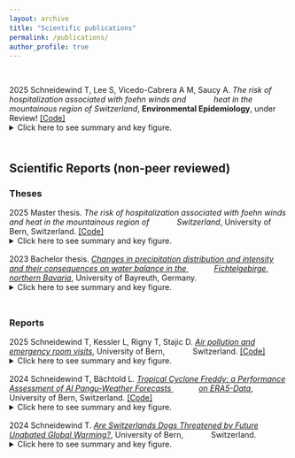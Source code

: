```yaml
---
layout: archive
title: "Scientific publications"
permalink: /publications/
author_profile: true
---
```


<script type="text/javascript" src="https://d1bxh8uas1mnw7.cloudfront.net/assets/embed.js"></script>



<br> 

 <p style="margin-bottom: 0px;">
  2025 Schneidewind T, Lee S, Vicedo-Cabrera A M, Saucy A. <em>The risk of hospitalization associated with foehn winds and</em>
  <span style="margin-left: 46px;"><em>heat in the mountainous region of Switzerland</em>, <b>Environmental Epidemiology</b>, under Review!</span>
  <a href="https://github.com/tinojona/Paper_2025_foehn_winds_and_hospitalizations">[Code]</a>
</p>

<details class="toggle-box" style="max-width: 900px; margin: 0 auto 4px auto;">
  <summary class="toggle-summary" style="cursor: pointer; font-weight: normal; margin-bottom: 2px;">Click here to see summary and key figure.</summary>
  
  <p style="margin-top: 2px;">
    Foehn winds are intense warm winds, common in mountain regions, but their health impacts and potential to exacerbate existing heat-related risks remain poorly understood. We investigated the independent and combined association of foehn winds and temperature with cause-specific emergency hospitalizations in Switzerland. We found that foehn winds daily intensity showed small and no consistent association with hospitalizations in temperature-adjusted and non-adjusted models. However, foehn winds amplified heat-related hospitalization risk with a 14% increase in risk at the 99th temperature percentile on foehn days, compared to -2% on non-foehn days (Figure below). The association was larger for females, older adults, and for hospitalizations due to respiratory and mental health causes. While foehn winds did not directly impact hospitalizations, they may contribute to an amplification of heat-related health risks, especially for females and older adults.
  </p>

  <div style="text-align: center; margin-top: 4px;">
    <img 
      src="https://raw.githubusercontent.com/tinojona/Paper_2025_foehn_winds_and_hospitalizations/main/output/figures/Figure3_only_allcause_bluered.png" 
      style="width: 70%; border: 1px solid #ccc;" 
      alt="Cumulative relative risk for all-cause hospitalization"
    />
    <div style="font-size: 80%; color: #555; margin-top: 4px; margin-bottom: 6px;">
      <em>
        (a) Cumulative relative risk for all-cause hospitalization from temperature exposure with 95% confidence intervals and (b) cumulative relative risk for all-cause hospitalization from temperature exposure with 95% confidence intervals on foehn and non-foehn days with the 1st and 99th percentile shown as dashed lines.
      </em>
    </div>
  </div>
</details>

<br>

## Scientific Reports (non-peer reviewed)

### Theses

 <p style="margin-bottom: 0px;">
  2025 Master thesis. <em>The risk of hospitalization associated with foehn winds and heat in the mountainous region of</em>
  <span style="margin-left: 46px;"><em>Switzerland</em>, University of Bern, Switzerland.</span>
  <a href="https://github.com/tinojona/Paper_2025_foehn_winds_and_hospitalizations">[Code]</a>
</p>

<details style="max-width: 900px; margin: 0 auto 4px auto;">
  <summary style="cursor: pointer; font-weight: normal; margin-bottom: 2px;">Click here to see summary and key figure.</summary>
  
  <p style="margin-top: 2px;">
    Foehn winds are intense warm winds, common in mountain regions, but their health impacts and potential to exacerbate existing heat-related risks remain poorly understood. We investigated the independent and combined association of foehn winds and temperature with cause-specific emergency hospitalizations in Switzerland. We found that foehn winds daily intensity showed small and no consistent association with hospitalizations in temperature-adjusted and non-adjusted models. However, foehn winds amplified heat-related hospitalization risk with a 14% increase in risk at the 99th temperature percentile on foehn days, compared to -2% on non-foehn days (Figure below). The association was larger for females, older adults, and for hospitalizations due to respiratory and mental health causes. While foehn winds did not directly impact hospitalizations, they may contribute to an amplification of heat-related health risks, especially for females and older adults.
  </p>

  <div style="text-align: center; margin-top: 4px;">
    <img 
      src="https://raw.githubusercontent.com/tinojona/Paper_2025_foehn_winds_and_hospitalizations/main/output/figures/Figure4.png" 
      style="width: 70%; border: 1px solid #ccc;" 
      alt="Cumulative relative risk for all-cause hospitalization"
    />
    <div style="font-size: 80%; color: #555; margin-top: 4px; margin-bottom: 6px;">
      <em>
        Cumulative relative risk for subpopulations from temperature exposure with 95% confidence intervals for (a) a temperature exposure of -8.9°C (1st percentile) and (b) 24.7°C (99th percentile) subdivided into foehn and non-foehn days.
      </em>
    </div>
  </div>
</details>


<p style="margin-bottom: 0px;">
  2023 Bachelor thesis. 
  <a href="https://github.com/tinojona/tinojona.github.io/blob/main/files/BA_Tino_Schneidewind.pdf">
    <em>Changes in precipitation distribution and intensity and their consequences on water balance in the 
    <span style="margin-left: 46px;">Fichtelgebirge, northern Bavaria</span></em></a>, University of Bayreuth, Germany.
</p>
<details style="max-width: 900px; margin: 0 auto 4px auto;">
  <summary style="cursor: pointer; font-weight: normal; margin-bottom: 2px;">Click here to see summary and key figure.</summary>
  
  <p style="margin-top: 2px;">
    Climate change has intensified and altered precipitation patterns, with locally heterogeneous impacts that may affect regional water balance trends. In the Fichtelgebirge—a low mountain range in northern Bavaria—extreme precipitation and its consequences have not yet been systematically studied. This thesis investigates trends in precipitation and water balance from 1994 to 2022, focusing on changes in precipitation distribution, particularly extremes. Using precipitation indices, event-based analysis, and sub-daily data, the study finds a decline in both overall precipitation and water balance, including extreme precipitation events (figure below). These findings suggest that decreasing water availability may increase the risk of drought in the region in the future.
  </p>

  <div style="text-align: center; margin-top: 4px;">
    <img 
      src="https://raw.githubusercontent.com/tinojona/tinojona.github.io/main/images/BA_new.png" 
      style="width: 55%; border: 1px solid #ccc;" 
      alt="precipitation indices"
    />
    <div style="font-size: 80%; color: #555; margin-top: 4px; margin-bottom: 6px;">
      <em>
        Number of days with more than 10 mm (R10) and 20 mm (R20) of precipitation per year and the 95th percentile (R95p) and 99th percentile (R99p) of the yearly daily precipiation distribution.
      </em>
    </div>
  </div>
</details>


<br> 

### Reports

 <p style="margin-bottom: 0px;">
  2025 Schneidewind T, Kessler L, Rigny T, Stajic D. 
  <a href="https://github.com/tinojona/PM10_Emergency_room_visits/blob/main/FINAL_REPORT.pdf"><em>Air pollution and emergency room visits</em></a>, 
  University of Bern, 
  <span style="margin-left: 46px;">Switzerland</span>.
  <a href="https://github.com/tinojona/PM10_Emergency_room_visits">[Code]</a>
</p>

<details style="max-width: 900px; margin: 0 auto 4px auto;">
  <summary style="cursor: pointer; font-weight: normal; margin-bottom: 2px;">Click here to see summary and key figure.</summary>
  
  <p style="margin-top: 2px;">
    In the past decade, research on the health impacts of air pollution has expanded significantly, with mounting evidence linking air pollutants to various acute and chronic health outcomes. Short-term exposure to PM10 (particulate matter with aerodynamic diameters ≤10 μm) has been consistently associated with increased hospitalizations, particularly for respiratory and cardiovascular conditions. Using time series analysis with distributed lag non-linear models, we observed that PM10 exposure was linked to a higher risk of emergency room visits in Basel, Switzerland (Figure below). This risk attenuated when adjusting for temperature as a confounding factor. However, periods of elevated heat amplified the risk, especially among males, older adults, and patients presenting with cardiovascular-related emergencies.
  </p>

  <div style="text-align: center; margin-top: 4px;">
    <img 
      src="https://raw.githubusercontent.com/tinojona/PM10_Emergency_room_visits/main/plots/model1_model2_all.png" 
      style="width: 65%; border: 1px solid #ccc;" 
      alt="precipitation indices"
    />
    <div style="font-size: 80%; color: #555; margin-top: 4px; margin-bottom: 6px;">
      <em>
        Cumulative relative risk for PM10 for all cause emergency room visits from Model 1 (without temperature confounding) and Model 2 (with temperature confounding).
      </em>
    </div>
  </div>
</details>



<p style="margin-bottom: 0px;">
  2024 Schneidewind T, Bächtold L. 
  <a href="https://github.com/tinojona/tinojona.github.io/blob/main/files/FINAL_REPORT.pdf">
    <em>Tropical Cyclone Freddy: a Performance Assessment of AI Pangu-Weather Forecasts</em>
    <span style="margin-left: 46px;"><em> on ERA5-Data</em></span></a>, University of Bern, Switzerland.
  <a href="https://github.com/tinojona/Tropical_Cyclone_Freddy">[Code]</a>
</p>

<details style="max-width: 900px; margin: 0 auto 4px auto;">
  <summary style="cursor: pointer; font-weight: normal; margin-bottom: 2px;">Click here to see summary and key figure.</summary>
  
  <p style="margin-top: 2px;">
   Tropical Cyclone (TC) Freddy was an exceptional storm that broke multiple records. With a lifespan of 34 days, it became the longest-lasting tropical cyclone ever recorded. It also covered the second-longest distance and underwent a record-breaking seven rapid intensification events. This report evaluates the performance of AI-based Pangu-Weather forecasts in predicting such an extreme event. Specifically, it assesses Pangu’s forecasting accuracy at various lead times prior to Freddy’s landfall in Madagascar on February 21, 2023. This moment was chosen because accurate forecasts are most critical during landfall, when the potential for damage and loss of life is greatest. The evaluation shows that Pangu-Weather was able to predict the location of the pressure minimum reasonably well, consistent with findings by Bi et al. (2022). However, it tended to underestimate the intensity of the storm (Figure below). Forecast accuracy declined with increasing lead time, and the underestimation of intensity is likely due to the model’s limited spatial resolution. Such underestimations pose risks for coastal communities, where emergency responses—such as evacuations—depend on the predicted storm strength. Despite these limitations, Pangu-Weather demonstrates promising capabilities. Improvements in spatial resolution and initial condition accuracy could significantly enhance its performance in forecasting extreme events like tropical cyclones. Additionally, its low computational requirements compared to traditional numerical weather prediction models make it attractive for rapid, frequent, and cost-effective forecasting.
  </p>

  <div style="text-align: center; margin-top: 4px;">
    <img 
      src="https://raw.githubusercontent.com/tinojona/tinojona.github.io/main/images/freddy.png" 
      style="width: 90%; border: 1px solid #ccc;" 
      alt="precipitation indices"
    />
    <div style="font-size: 80%; color: #555; margin-top: 4px; margin-bottom: 6px;">
      <em>
        Comparison of ERA5 (left) and Pangu-Weather forecasts (right) on different tropical cyclone relevant variables and their differences with different leadtimes of Pangu (bottom).
      </em>
    </div>
  </div>
</details>



<p style="margin-bottom: 0px;">
  2024 Schneidewind T. 
  <a href="https://github.com/tinojona/tinojona.github.io/blob/main/files/CRA_Report_Schneidewind.pdf">
    <em>Are Switzerlands Dogs Threatened by Future Unabated Global Warming?</em></a>, University of Bern, 
    <span style="margin-left: 46px;">Switzerland.</span>
  
</p>

<details style="max-width: 900px; margin: 0 auto 4px auto;">
  <summary style="cursor: pointer; font-weight: normal; margin-bottom: 2px;">Click here to see summary and key figure.</summary>
  
  <p style="margin-top: 2px;">
   Dogs play an important role in Swiss society—as working animals in military, police, search and rescue, and assistance roles, and as pets that enhance human well-being. However, like humans, dogs are increasingly vulnerable to heat stress due to anthropogenic climate change, particularly in urban environments where warming is amplified, especially at night. As temperatures rise, dogs rely more on evaporative cooling through panting. However, this mechanism becomes less effective with increasing humidity, losing all efficiency above 80% relative humidity. This makes hot and humid conditions particularly dangerous for canine thermoregulation. This report examines projected increases in heat stress for dogs under the high-emission RCP8.5 climate scenario. An adapted Humidex index incorporating humidity was used to assess changes in heat stress days, and the number of tropical nights (nTN) was analyzed to represent reduced nocturnal cooling (Figure below). Using four CORDEX model chains, two time periods were compared: 1971–2000 (historical) and 2071–2100 (future). Results indicate a significant rise in heat stress days and tropical nights, particularly in low-lying areas such as the Swiss Plateau and Ticino (with increases of up to 26 and 46 nTN, respectively). In contrast, higher elevations like the Alps and Jura are less affected. However, model predictions vary across regions, particularly near Lake Geneva and Lake Constance, highlighting localized uncertainties in minimum temperature projections. Overall, the findings suggest a marked increase in heat stress for dogs in densely populated areas under continued high emissions. Mitigation strategies—such as building cooling systems and wider use of canine cooling aids—will be essential to protect dog health in a warming climate.
  </p>

  <div style="text-align: center; margin-top: 4px;">
    <img 
      src="https://raw.githubusercontent.com/tinojona/tinojona.github.io/main/images/tuuli_new.png" 
      style="width: 95%; border: 1px solid #ccc;" 
      alt="precipitation indices"
    />
    <div style="font-size: 80%; color: #555; margin-top: 4px; margin-bottom: 6px;">
      <em>
        Differences in average number of tropical nights between the RCP8.5 scenario (2072-2100) and thhe reference (1971-2000) in 4 CORDEX model chains for Switzerland.
      </em>
    </div>
  </div>
</details>



